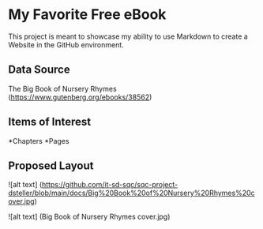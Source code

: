 My Favorite Free eBook
======================

This project is meant to showcase my ability to use Markdown to create a Website in the GitHub environment.

Data Source
-------------------

 The Big Book of Nursery Rhymes (https://www.gutenberg.org/ebooks/38562) 

Items of Interest
-----------------

*Chapters
*Pages

Proposed Layout
---------------

![alt text] (https://github.com/it-sd-sqc/sqc-project-dsteller/blob/main/docs/Big%20Book%20of%20Nursery%20Rhymes%20cover.jpg)

![alt text] (Big Book of Nursery Rhymes cover.jpg)

